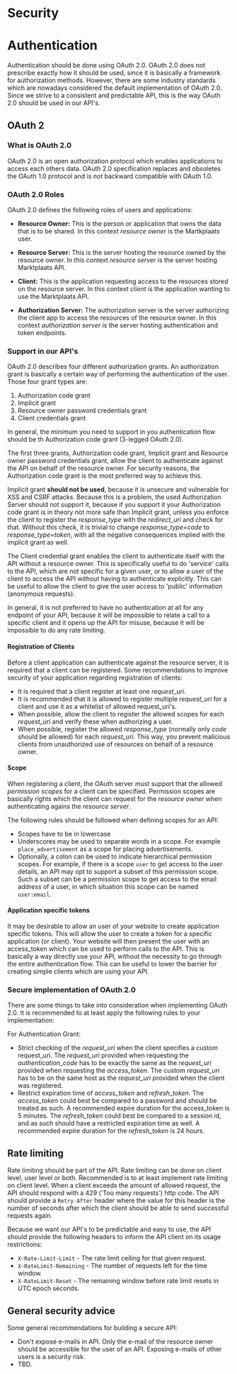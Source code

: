 Security
========

# Authentication


Authentication should be done using OAuth 2.0. OAuth 2.0 does not prescribe exactly how it should be used, since it is basically a framework for authorization methods. However, there are some industry standards which are nowadays considered the default implementation of OAuth 2.0. Since we strive to a consistent and predictable API, this is the way OAuth 2.0 should be used in our API's.

## OAuth 2


### What is OAuth 2.0


OAuth 2.0 is an open authorization protocol which enables applications to
access each others data. OAuth 2.0 specification replaces and obsoletes the
OAuth 1.0 protocol and is *not* backward compatible with OAuth 1.0.

### OAuth 2.0 Roles

OAuth 2.0 defines the following roles of users and applications:

* **Resource Owner:** This is the person or application that owns the data
  that is to be shared. In this context *resource owner*
  is the Martkplaats user.

* **Resource Server:** This is the server hosting the resource owned by the
  resource owner. In this context *resource server* is the server hosting
  Marktplaats API.

* **Client:** This is the application requesting access to the resources stored
  on the resource server. In this context *client* is the application wanting
  to use the Marktplaats API.

* **Authorization Server:** The authorization server is the server
  authorizing the client app to access the resources of the resource owner.
  In this context *authorization server* is the server hosting authentication
  and token endpoints.

### Support in our API's

OAuth 2.0 describes four different authorization grants. An authorization grant is basically a certain way of performing the authentication of the user. Those four grant types are:

1. Authorization code grant
2. Implicit grant
3. Resource owner password credentials grant
4. Client credentials grant

In general, the minimum you need to support in you authentication flow should be th Authorization code grant (3-legged OAuth 2.0).

The first three grants, Authorization code grant, Implicit grant and Resource owner password credentials grant, allow the client to authenticate against the API on behalf of the resource owner. For security reasons, the Authorization code grant is the most preferred way to achieve this.

Implicit grant **should not be used**, because it is unsecure and vulnerable for XSS and CSRF attacks. Because this is a problem, the used Authorization Server should not support it, because if you support it your Authorization code grant is in theory not more safe than Implicit grant, unless you enforce the client to register the *response_type* with the *redirect_uri* and check for that. Without this check, it is trivial to change *response_type=code* to *response_type=token*, with all the negative consequences implied with the implicit grant as well.

The Client credential grant enables the client to authenticate itself with the API without a resource owner. This is specifically useful to do 'service' calls to the API, which are not specific for a given user, or to allow a user of the client to access the API without having to authenticate explicitly. This can be useful to allow the client to give the user access to 'public' information (anonymous requests).

In general, it is not preferred to have no authentication at all for any endpoint of your API, because it will be impossible to relate a call to a specific client and it opens up the API for misuse, because it will be impossible to do any rate limiting.

#### Registration of Clients

Before a client application can authenticate against the resource server, it is required that a client can be registered. Some recommendations to improve security of your application regarding registration of clients:

* It is required that a client register at least one *request_uri*.
* It is recommended that it is allowed to register multiple *request_uri* for a client and use it as a whitelist of allowed request_uri's.
* When possible, allow the client to register the allowed scopes for each *request_uri* and verify these when authorizing a user.
* When possible, register the allowed *response_type* (normally only *code* should be allowed) for each *request_uri*. This way, you prevent malicious clients from unauthorized use of resources on behalf of a resource owner.

#### Scope

When registering a client, the OAuth server must support that the allowed *permission scopes* for a client can be specified. Permission scopes are basically rights which the client can request for the *resource owner* when authenticating agains the *resource server*.

The following rules should be followed when defining scopes for an API:

* Scopes have to be in lowercase
* Underscores may be used to separate words in a scope. For example ``place_advertisement`` as a scope for placing advertisements.
* Optionally, a colon can be used to indicate hierarchical permission scopes. For example, if there is a scope ``user`` to get access to the user details, an API may opt to support a subset of this permission scope. Such a subset can be a permission scope to get access to the email address of a user, in which situation this scope can be named ``user:email``. 

#### Application specific tokens

It may be desirable to allow an user of your website to create application specific tokens. This will allow the user to create a token for a specific application (or client). Your website will then present the user with an access_token which can be used to perform calls to the API. This is basically a way directly use your API, without the necessity to go through the entire authentication flow. This can be useful to lower the barrier for creating simple clients which are using your API.

### Secure implementation of OAuth 2.0

There are some things to take into consideration when implementing OAuth 2.0. It is recommended to at least apply the following rules to your implementation:

For Authentication Grant:

* Strict checking of the *request_uri* when the client specifies a custom request_uri. The *request_uri* provided when requesting the *authentication_code* has to be exactly the same as the *request_uri* provided when requesting the *access_token*. The custom *request_uri* has to be on the same host as the *request_uri* provided when the client was registered.
* Restrict expiration time of *access_token* and *refresh_token*. The *access_token* could best be compared to a password and should be treated as such. A recommended expire duration for the access_token is 5 minutes. The *refresh_token* could best be compared to a session id, and as such should have a restricted expiration time as well. A recommended expire duration for the *refresh_token* is 24 hours.

## Rate limiting

Rate limiting should be part of the API. Rate limiting can be done on client level, user level or both. Recommended is to at least implement rate limiting on client level. When a client exceeds the amount of allowed request, the API should respond with a 429 ('Too many requests') http code. The API should provide a ``Retry-After`` header where the value for this header is the number of seconds after which the client should be able to send successful requests again.

Because we want our API's to be predictable and easy to use, the API should provide the following headers to inform the API client on its usage restrictions:

* ``X-Rate-Limit-Limit`` - The rate limit ceiling for that given request.
* ``X-RateLimit-Remaining`` - The number of requests left for the time window.
* ``X-RateLimit-Reset`` - The remaining window before rate limit resets in UTC epoch seconds.


## General security advice

Some general recommendations for building a secure API:

* Don't expose e-mails in API. Only the e-mail of the resource owner should be accessible for the user of an API. Exposing e-mails of other users is a security risk.
* TBD.
